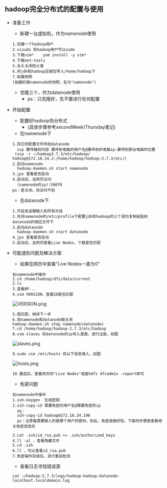 ## hadoop完全分布式的配置与使用
* 准备工作
	* 新建一台虚拟机，作为namenode使用
	```
	1.创建一个hadoop用户
	2.visudo 将hadoop用户可以sudo
	3.下载vim*    yum install -y vim*
	4.下载net-tools
	5.永久关闭防火墙
	6.将jdk和hadoop压缩包导入/home/hadoop下
	7.拍摄快照  
	(拍摄的是namenode的快照，名为"namenode")
	```
	* 克隆三个，作为datanode使用
		* ps：只克隆好，先不要进行任何配置
* 开始配置
	* 配置好hadoop伪分布式 
		* (具体步骤参考secondWeek/Thursday笔记)
	* 在namenode下
	```
	1.将它的配置文件传给datanode
	  scp 要传输的内容 要传到电脑的用户名@要传到的电脑ip:要传到那台电脑的位置
	 (scp -r ~/hadoop2.7.3/etc/hadoop/ hadoop@172.18.24.2:/home/hadoop/hadoop-2.7.3/etc/)
	2.启动namenode 
	  hadoop-daemon.sh start namenode 
	3.jps 查看是否启动
	4.启动后，去网页访问 
	  (namenode的ip):50070
	ps：若关闭，则访问不到
	```
	* 在datanode下
	```
	1.开启发送键输入到所有对话
	2.先将namenode的/etc/profile下配置jdk和hadoop的三个语句复制粘贴到datanode的相应文件下
	3.启动datanode
	  hadoop-daemon.sh start datanode
	4.jps 查看是否启动
	5.启动后，去网页查看Live Nodes，个数是否匹配
	```
* 可能遇到问题及解决方案
	* 如果在网页中查看"Live Nodes一直为0"
	```
	在namenode中操作
	1.cd /home/hadoop/dfs/data/current
	2.ls
	3.查看BP...
	4.vim VERSION，查看ID是否匹配
	```
	![VERSION.png](https://upload-images.jianshu.io/upload_images/14467401-b922f74a8a92188a.png?imageMogr2/auto-orient/strip%7CimageView2/2/w/1240)
	```
	5.若匹配，继续下一步
	6.将namenode和datanode都关闭
	hadoop-daemon.sh stop namenode(datanode)
	7.cd /home/hadoop/hadoop-2.7.3/etc/hadoop
	8.vim slaves 将datanode的ip写入里面，进行注册，如图
	```
	![slaves.png](https://upload-images.jianshu.io/upload_images/14467401-52c6a76194aa015f.png?imageMogr2/auto-orient/strip%7CimageView2/2/w/1240)
	```
	9.sudo vim /etc/hosts 将以下信息填入，如图
	```
	![hosts.png](https://upload-images.jianshu.io/upload_images/14467401-aa8f22e995f29ac3.png?imageMogr2/auto-orient/strip%7CimageView2/2/w/1240)
	```
	10.重启后，查看网页的"Live Nodes"或者hdfs dfsadmin -report即可
	```
	
	* 免密问题
	```
	在namenode中操作
	1.ssh-keygen  生成密钥
	2.ssh-copy-id 需要免密的用户名@需要免密的ip
	  eg：
	  ssh-copy-id hadoop@172.18.24.198
	  ps：注意看需要输入的是哪个用户的密码，到此，免密就做好啦，下面的步骤是查看相关免密信息的
	
	3.cat .ssh/id_rsa.pub >> .ssh/authorized_keys
	4.ll -al ，查看隐藏文件
	5.cd .ssh
	6.ll ，可以查看id_rsa.pub
	7.免密操作完成后，进行重启检测
	```
	
	* 查看日志寻找错误源
	```
	cat ~/hadoop-2.7.3/logs/hadoop-hadoop-datanode-localhost.localdomain.log
	```
	
		